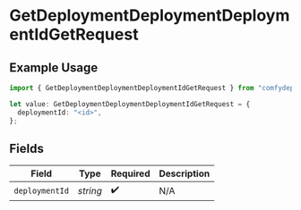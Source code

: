 # GetDeploymentDeploymentDeploymentIdGetRequest

## Example Usage

```typescript
import { GetDeploymentDeploymentDeploymentIdGetRequest } from "comfydeploy/models/operations";

let value: GetDeploymentDeploymentDeploymentIdGetRequest = {
  deploymentId: "<id>",
};
```

## Fields

| Field              | Type               | Required           | Description        |
| ------------------ | ------------------ | ------------------ | ------------------ |
| `deploymentId`     | *string*           | :heavy_check_mark: | N/A                |